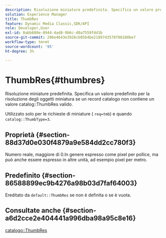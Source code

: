 ```yaml
---
description: Risoluzione miniature predefinita. Specifica un valore predefinito per la risoluzione degli oggetti miniatura se un record catalogo non contiene un valore ThumbRes valido per il catalogo.
solution: Experience Manager
title: ThumbRes
feature: Dynamic Media Classic,SDK/API
role: Developer,User
exl-id: 0abb680e-8944-4ad8-9b6c-d0a7559fdd1b
source-git-commit: 206e4643e3926cb85b4be2189743578f88180be7
workflow-type: tm+mt
source-wordcount: '95'
ht-degree: 3%

---
```


# ThumbRes{#thumbres}

Risoluzione miniature predefinita. Specifica un valore predefinito per la risoluzione degli oggetti miniatura se un record catalogo non contiene un valore catalog::ThumbRes valido.

Utilizzato solo per le richieste di miniature ( `req=tmb`) e quando `catalog::ThumbType=3`.

## Proprietà {#section-88d37d0e030f4879a9e584dd2cc780f3}

Numero reale, maggiore di 0.In genere espresso come pixel per pollice, ma può anche essere espresso in altre unità, ad esempio pixel per metro.

## Predefinito {#section-86588899ec9b4276a98b03d7faf64003}

Ereditato da `default::ThumbRes` se non è definita o se è vuota.

## Consultate anche {#section-a6d2cce2e404441a996dba98a95c8e16}

[catalogo::ThumbRes](../../../../../is-api/image-catalog/image-serving-api-ref/c-image-catalog-reference/c-image-svg-data-reference/c-image-data-reference/r-thumbres-cat.md#reference-eedb9991397347c3bed5bd0a785c4c69)
